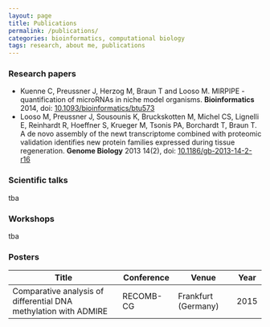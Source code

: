 ```yaml
---
layout: page
title: Publications
permalink: /publications/
categories: bioinformatics, computational biology
tags: research, about me, publications
---
```


### Research papers

* Kuenne C, Preussner J, Herzog M, Braun T and Looso M. MIRPIPE - quantification of microRNAs in niche model organisms. **Bioinformatics** 2014, doi: <a href="http://dx.doi.org/10.1093/bioinformatics/btu573">10.1093/bioinformatics/btu573</a>
* Looso M, Preussner J, Sousounis K, Bruckskotten M, Michel CS, Lignelli E, Reinhardt R, Hoeffner S, Krueger M, Tsonis PA, Borchardt T, Braun T. A de novo assembly of the newt transcriptome combined with proteomic validation identifies new protein families expressed during tissue regeneration. **Genome Biology** 2013 14(2), doi: <a href="http://dx.doi.org/10.1186/gb-2013-14-2-r16">10.1186/gb-2013-14-2-r16</a>

### Scientific talks

tba

### Workshops

tba

### Posters

Title | Conference | Venue | Year
------|------------|-------|-----
Comparative analysis of differential DNA methylation with ADMIRE | RECOMB-CG | Frankfurt (Germany) | 2015